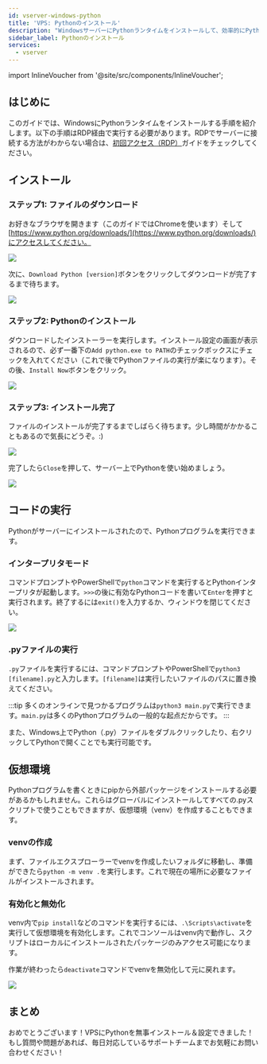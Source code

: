 ```yaml
---
id: vserver-windows-python
title: 'VPS: Pythonのインストール'
description: "WindowsサーバーにPythonランタイムをインストールして、効率的にPythonプログラムを実行する方法を学ぼう → 今すぐ詳しく見る"
sidebar_label: Pythonのインストール
services:
  - vserver
---
```


import InlineVoucher from '@site/src/components/InlineVoucher';

## はじめに

このガイドでは、WindowsにPythonランタイムをインストールする手順を紹介します。以下の手順はRDP経由で実行する必要があります。RDPでサーバーに接続する方法がわからない場合は、[初回アクセス（RDP）](vserver-windows-userdp.md)ガイドをチェックしてください。
<InlineVoucher />

## インストール

### ステップ1: ファイルのダウンロード
お好きなブラウザを開きます（このガイドではChromeを使います）そして[https://www.python.org/downloads/](https://www.python.org/downloads/)にアクセスしてください。

![](https://screensaver01.zap-hosting.com/index.php/s/WAET5RFn6yBfNzC/preview)

次に、`Download Python [version]`ボタンをクリックしてダウンロードが完了するまで待ちます。

![](https://screensaver01.zap-hosting.com/index.php/s/b8j6ZbfGWoBjpep/preview)

### ステップ2: Pythonのインストール
ダウンロードしたインストーラーを実行します。インストール設定の画面が表示されるので、必ず一番下の`Add python.exe to PATH`のチェックボックスにチェックを入れてください（これで後でPythonファイルの実行が楽になります）。その後、`Install Now`ボタンをクリック。

![](https://screensaver01.zap-hosting.com/index.php/s/Z57KiQwHqP3RpPy/preview)

### ステップ3: インストール完了
ファイルのインストールが完了するまでしばらく待ちます。少し時間がかかることもあるので気長にどうぞ。:)

![](https://screensaver01.zap-hosting.com/index.php/s/XA2Y3DGezb84Ek9/preview)

完了したら`Close`を押して、サーバー上でPythonを使い始めましょう。

![](https://screensaver01.zap-hosting.com/index.php/s/t7xPKRtsJ7kGRxw/preview)

## コードの実行

Pythonがサーバーにインストールされたので、Pythonプログラムを実行できます。

### インタープリタモード

コマンドプロンプトやPowerShellで`python`コマンドを実行するとPythonインタープリタが起動します。`>>>`の後に有効なPythonコードを書いて`Enter`を押すと実行されます。終了するには`exit()`を入力するか、ウィンドウを閉じてください。

![](https://screensaver01.zap-hosting.com/index.php/s/DskKi5Ac28ERY38/preview)

### .pyファイルの実行

`.py`ファイルを実行するには、コマンドプロンプトやPowerShellで`python3 [filename].py`と入力します。`[filename]`は実行したいファイルのパスに置き換えてください。

:::tip
多くのオンラインで見つかるプログラムは`python3 main.py`で実行できます。`main.py`は多くのPythonプログラムの一般的な起点だからです。
:::

また、Windows上でPython（.py）ファイルをダブルクリックしたり、右クリックしてPythonで開くことでも実行可能です。

## 仮想環境

Pythonプログラムを書くときにpipから外部パッケージをインストールする必要があるかもしれません。これらはグローバルにインストールしてすべての.pyスクリプトで使うこともできますが、仮想環境（venv）を作成することもできます。

### venvの作成

まず、ファイルエクスプローラーでvenvを作成したいフォルダに移動し、準備ができたら`python -m venv .`を実行します。これで現在の場所に必要なファイルがインストールされます。

### 有効化と無効化

venv内で`pip install`などのコマンドを実行するには、`.\Scripts\activate`を実行して仮想環境を有効化します。これでコンソールはvenv内で動作し、スクリプトはローカルにインストールされたパッケージのみアクセス可能になります。

作業が終わったら`deactivate`コマンドでvenvを無効化して元に戻れます。

![](https://screensaver01.zap-hosting.com/index.php/s/Ws5BosJzJ78s7Y9/preview)

## まとめ

おめでとうございます！VPSにPythonを無事インストール＆設定できました！もし質問や問題があれば、毎日対応しているサポートチームまでお気軽にお問い合わせください！

<InlineVoucher />